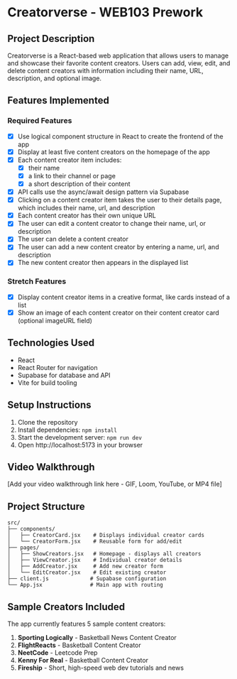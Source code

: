 # Creatorverse - WEB103 Prework

## Project Description
Creatorverse is a React-based web application that allows users to manage and showcase their favorite content creators. Users can add, view, edit, and delete content creators with information including their name, URL, description, and optional image.

## Features Implemented

### Required Features
- [x] Use logical component structure in React to create the frontend of the app
- [x] Display at least five content creators on the homepage of the app
- [x] Each content creator item includes:
  - [x] their name
  - [x] a link to their channel or page
  - [x] a short description of their content
- [x] API calls use the async/await design pattern via Supabase
- [x] Clicking on a content creator item takes the user to their details page, which includes their name, url, and description
- [x] Each content creator has their own unique URL
- [x] The user can edit a content creator to change their name, url, or description
- [x] The user can delete a content creator
- [x] The user can add a new content creator by entering a name, url, and description
- [x] The new content creator then appears in the displayed list

### Stretch Features
- [x] Display content creator items in a creative format, like cards instead of a list
- [x] Show an image of each content creator on their content creator card (optional imageURL field)

## Technologies Used
- React
- React Router for navigation
- Supabase for database and API
- Vite for build tooling

## Setup Instructions
1. Clone the repository
2. Install dependencies: `npm install`
3. Start the development server: `npm run dev`
4. Open http://localhost:5173 in your browser

## Video Walkthrough
[Add your video walkthrough link here - GIF, Loom, YouTube, or MP4 file]

## Project Structure
```
src/
├── components/
│   ├── CreatorCard.jsx    # Displays individual creator cards
│   └── CreatorForm.jsx    # Reusable form for add/edit
├── pages/
│   ├── ShowCreators.jsx   # Homepage - displays all creators
│   ├── ViewCreator.jsx    # Individual creator details
│   ├── AddCreator.jsx     # Add new creator form
│   └── EditCreator.jsx    # Edit existing creator
├── client.js             # Supabase configuration
└── App.jsx               # Main app with routing
```

## Sample Creators Included
The app currently features 5 sample content creators:
1. **Sporting Logically** - Basketball News Content Creator
2. **FlightReacts** - Basketball Content Creator  
3. **NeetCode** - Leetcode Prep
4. **Kenny For Real** - Basketball Content Creator
5. **Fireship** - Short, high-speed web dev tutorials and news
